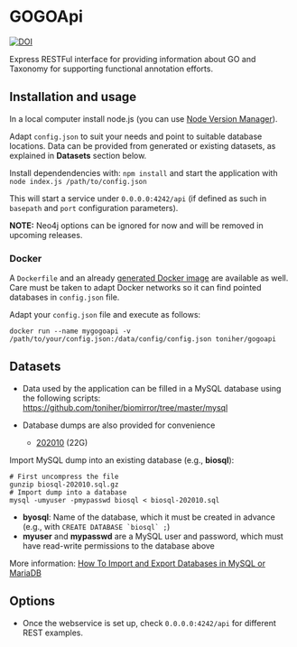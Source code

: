 # GOGOApi

[![DOI](https://zenodo.org/badge/27595679.svg)](https://zenodo.org/badge/latestdoi/27595679)

Express RESTFul interface for providing information about GO and Taxonomy for supporting functional annotation efforts.

## Installation and usage

In a local computer install node.js (you can use [Node Version Manager](https://github.com/nvm-sh/nvm)).

Adapt ```config.json``` to suit your needs and point to suitable database locations. Data can be provided from generated or existing datasets, as explained in **Datasets** section below.

Install dependendencies with: ```npm install``` and start the application with ```node index.js /path/to/config.json```

This will start a service under ```0.0.0.0:4242/api``` (if defined as such in ```basepath``` and ```port``` configuration parameters).

**NOTE:** Neo4j options can be ignored for now and will be removed in upcoming releases.

### Docker

A ```Dockerfile``` and an already [generated Docker image](https://hub.docker.com/r/toniher/gogoapi) are available as well. Care must be taken to adapt Docker networks so it can find pointed databases in ```config.json``` file.

Adapt your ```config.json``` file and execute as follows:

```
docker run --name mygogoapi -v /path/to/your/config.json:/data/config/config.json toniher/gogoapi
```

## Datasets

* Data used by the application can be filled in a MySQL database using the following scripts: https://github.com/toniher/biomirror/tree/master/mysql

* Database dumps are also provided for convenience 
  * [202010](https://biocore.crg.eu/gogoapi/biosql-202010.sql.gz) (22G)

Import MySQL dump into an existing database (e.g., **biosql**):

```
# First uncompress the file
gunzip biosql-202010.sql.gz
# Import dump into a database
mysql -umyuser -pmypasswd biosql < biosql-202010.sql
```
* **byosql**: Name of the database, which it must be created in advance (e.g., with ```CREATE DATABASE `biosql` ;```)
* **myuser** and **mypasswd** are a MySQL user and password, which must have read-write permissions to the database above

More information: [How To Import and Export Databases in MySQL or MariaDB](https://www.digitalocean.com/community/tutorials/how-to-import-and-export-databases-in-mysql-or-mariadb)

## Options

* Once the webservice is set up, check ```0.0.0.0:4242/api``` for different REST examples.
